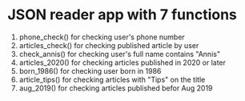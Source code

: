 # JSON reader app with 7 functions
1. phone_check() for checking user's phone number
2. articles_check() for checking published article by user
3. check_annis() for checking user's full name contains "Annis"
4. articles_2020() for checking articles published in 2020 or later
5. born_1986() for checking user born in 1986
6. article_tips() for checking articles with "Tips" on the title
7. aug_2019() for checking articles published befor Aug 2019
